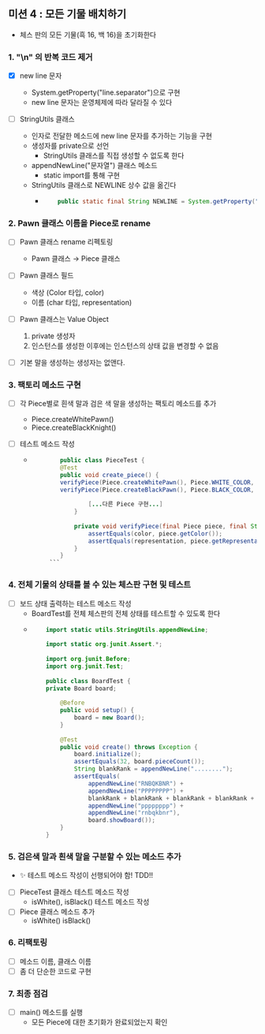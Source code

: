 ## 미션 4 : 모든 기물 배치하기

- 체스 판의 모든 기물(흑 16, 백 16)을 초기화한다

### 1. "\n" 의 반복 코드 제거

- [X] new line 문자
  - System.getProperty("line.separator")으로 구현
  - new line 문자는 운영체제에 따라 달라질 수 있다

- [ ] StringUtils 클래스
  - 인자로 전달한 메소드에 new line 문자를 추가하는 기능을 구현
  - 생성자를 private으로 선언
    - StringUtils 클래스를 직접 생성할 수 없도록 한다
  - appendNewLine("문자열") 클래스 메소드
    - static import를 통해 구현
  - StringUtils 클래스로 NEWLINE 상수 값을 옮긴다
    - ```java
          public static final String NEWLINE = System.getProperty("line.separator"); 
         ```

### 2. Pawn 클래스 이름을 Piece로 rename

- [ ] Pawn 클래스 rename 리펙토링
  - Pawn 클래스 → Piece 클래스

- [ ] Pawn 클래스 필드
  - 색상 (Color 타입, color)
  - 이름 (char 타입, representation)

- [ ] Pawn 클래스는 Value Object
  1. private 생성자
  2. 인스턴스를 생성한 이후에는 인스턴스의 상태 값을 변경할 수 없음


- [ ] 기본 말을 생성하는 생성자는 없앤다.

### 3. 팩토리 메소드 구현

- [ ] 각 Piece별로 흰색 말과 검은 색 말을 생성하는 팩토리 메소드를 추가
  - Piece.createWhitePawn()
  - Piece.createBlackKnight()

- [ ] 테스트 메소드 작성
  - ```java
            public class PieceTest {
            @Test
            public void create_piece() {
            verifyPiece(Piece.createWhitePawn(), Piece.WHITE_COLOR, Piece.WHITE_PAWN_REPRESENTATION);
            verifyPiece(Piece.createBlackPawn(), Piece.BLACK_COLOR, Piece.BLACK_PAWN_REPRESENTATION);
            
                    [...다른 Piece 구현...]     
                }
            
                private void verifyPiece(final Piece piece, final String color, final char representation) {
                    assertEquals(color, piece.getColor());
                    assertEquals(representation, piece.getRepresentation());
                }
            }
         ```

### 4. 전체 기물의 상태를 볼 수 있는 체스판 구현 및 테스트

- [ ] 보드 상태 출력하는 테스트 메소드 작성
  - BoardTest를 전체 체스판의 전체 상태를 테스트할 수 있도록 한다
  - ```java
        import static utils.StringUtils.appendNewLine;
        
        import static org.junit.Assert.*;
        
        import org.junit.Before;
        import org.junit.Test;
        
        public class BoardTest {
        private Board board;
        
            @Before
            public void setup() {
                board = new Board();
            }
            
            @Test
            public void create() throws Exception {
                board.initialize();
                assertEquals(32, board.pieceCount());
                String blankRank = appendNewLine("........");
                assertEquals(
                    appendNewLine("RNBQKBNR") +
                    appendNewLine("PPPPPPPP") +
                    blankRank + blankRank + blankRank + blankRank +
                    appendNewLine("pppppppp") +
                    appendNewLine("rnbqkbnr"),
                    board.showBoard());        
            }
        }
      ```

### 5. 검은색 말과 흰색 말을 구분할 수 있는 메소드 추가

- ✨ 테스트 메소드 작성이 선행되어야 함! TDD!!
- [ ] PieceTest 클래스 테스트 메소드 작성
  - isWhite(), isBlack() 테스트 메소드 작성
- [ ] Piece 클래스 메소드 추가
  - isWhite() isBlack()

### 6. 리팩토링

- [ ] 메소드 이름, 클래스 이름
- [ ] 좀 더 단순한 코드로 구현

### 7. 최종 점검

- [ ] main() 메소드를 실행
  - 모든 Piece에 대한 초기화가 완료되었는지 확인
